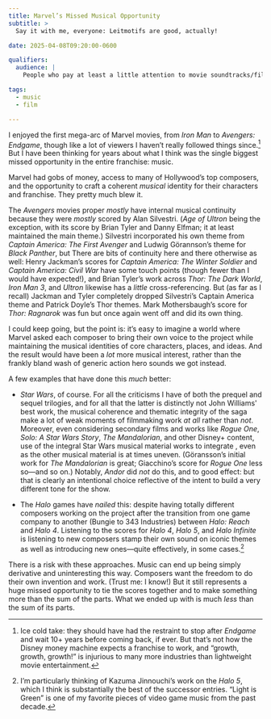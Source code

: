 ```yaml
---
title: Marvel’s Missed Musical Opportunity
subtitle: >
  Say it with me, everyone: Leitmotifs are good, actually!

date: 2025-04-08T09:20:00-0600

qualifiers:
  audience: |
    People who pay at least a little attention to movie soundtracks/film scores.

tags:
  - music
  - film

---
```


I enjoyed the first mega-arc of Marvel movies, from <cite>Iron Man</cite> to <cite>Avengers: Endgame</cite>, though like a lot of viewers I haven’t really followed things since.[^stop] But I have been thinking for years about what I think was the single biggest missed opportunity in the entire franchise: music.

Marvel had gobs of money, access to many of Hollywood’s top composers, and the opportunity to craft a coherent *musical* identity for their characters and franchise. They pretty much blew it.

The <cite>Avengers</cite> movies proper *mostly* have internal musical continuity because they were *mostly* scored by Alan Silvestri. (<cite>Age of Ultron</cite> being the exception, with its score by Brian Tyler and Danny Elfman; it at least maintained the main theme.) Silvestri incorporated his own theme from <cite>Captain America: The First Avenger</cite> and Ludwig Görannson’s theme for <cite>Black Panther</cite>, but  There are bits of continuity here and there otherwise as well: Henry Jackman’s scores for <cite>Captain America: The Winter Soldier</cite> and <cite>Captain America: Civil War</cite> have some touch points (though fewer than I would have expected!), and Brian Tyler’s work across <cite>Thor: The Dark World</cite>, <cite>Iron Man 3</cite>, and <cite>Ultron</cite> likewise has a *little* cross-referencing. But (as far as I recall) Jackman and Tyler completely dropped Silvestri’s Captain America theme and Patrick Doyle’s Thor themes. Mark Mothersbaugh’s score for <cite>Thor: Ragnarok</cite> was fun but once again went off and did its own thing.

I could keep going, but the point is: it’s easy to imagine a world where Marvel asked each composer to bring their own voice to the project while maintaining the musical identities of core characters, places, and ideas. And the result would have been a *lot* more musical interest, rather than the frankly bland wash of generic action hero sounds we got instead.

A few examples that have done this *much* better:

- <cite>Star Wars</cite>, of course. For all the criticisms I have of both the prequel and sequel trilogies, and for all that the latter is distinctly not John Williams' best work, the musical coherence and thematic integrity of the saga make a lot of weak moments of filmmaking work *at all* rather than *not*. Moreover, even considering secondary films and works like <cite>Rogue One</cite>, <cite>Solo: A Star Wars Story</cite>, <cite>The Mandalorian</cite>, and other Disney+ content, use of the integral Star Wars musical material works to integrate , even as the other musical material is at times uneven. (Göransson’s initial work for <cite>The Mandalorian</cite> is great; Giacchino’s score for <cite>Rogue One</cite> less so—and so on.) Notably, <cite>Andor</cite> did *not* do this, and to good effect: but that is clearly an intentional choice reflective of the intent to build a very different tone for the show.

- The <cite>Halo</cite> games have *nailed* this: despite having totally different composers working on the project after the transition from one game company to another (Bungie to 343 Industries) between <cite>Halo: Reach</cite> and <cite>Halo 4</cite>. Listening to the scores for <cite>Halo 4</cite>, <cite>Halo 5</cite>, and <cite>Halo Infinite</cite> is listening to new composers stamp their own sound on iconic themes as well as introducing new ones—quite effectively, in some cases.[^h5]

There is a risk with these approaches. Music can end up being simply derivative and uninteresting this way. Composers want the freedom to do their own invention and work. (Trust me: I know!) But it still represents a huge missed opportunity to tie the scores together and to make something more than the sum of the parts. What we ended up with is much *less* than the sum of its parts.

[^stop]: Ice cold take: they should have had the restraint to stop after <cite>Endgame</cite> and wait 10+ years before coming back, if ever. But that’s not how the Disney money machine expects a franchise to work, and “growth, growth, growth!” is injurious to many more industries than lightweight movie entertainment.

[^h5]: I’m particularly thinking of Kazuma Jinnouchi’s work on the <cite>Halo 5</cite>, which I think is substantially the best of the successor entries. “Light is Green” is one of my favorite pieces of video game music from the past decade.